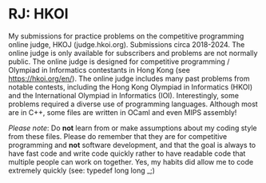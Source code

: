 # RJ: HKOI

My submissions for practice problems on the competitive programming online judge, HKOJ (judge.hkoi.org). Submissions circa 2018-2024. 
The online judge is only available for subscribers and problems are not normally public. The online judge is designed for competitive programming / Olympiad in Informatics contestants in Hong Kong (see https://hkoi.org/en/). The online judge includes many past problems from notable contests, including the Hong Kong Olympiad in Informatics (HKOI) and the International Olympiad in Informatics (IOI). Interestingly, some problems required a diverse use of programming languages. Although most are in C++, some files are written in OCaml and even MIPS assembly!

*Please note*: Do **not** learn from or make assumptions about my coding style from these files. Please do remember that they are for competitive programming and **not** software development, and that the goal is always to have fast code and write code quickly rather to have readable code that multiple people can work on together. Yes, my habits did allow me to code extremely quickly (see: typedef long long _;)
